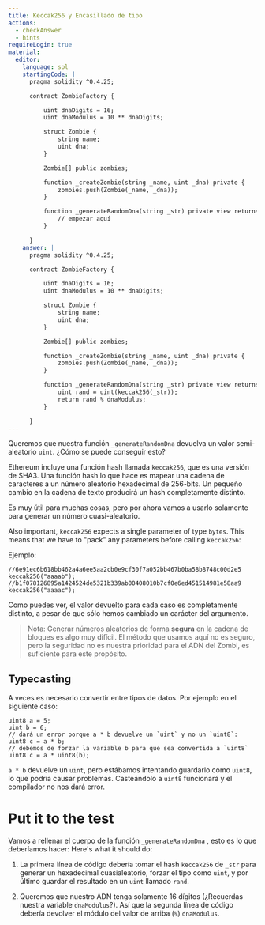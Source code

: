 ```yaml
---
title: Keccak256 y Encasillado de tipo
actions:
  - checkAnswer
  - hints
requireLogin: true
material:
  editor:
    language: sol
    startingCode: |
      pragma solidity ^0.4.25;

      contract ZombieFactory {

          uint dnaDigits = 16;
          uint dnaModulus = 10 ** dnaDigits;

          struct Zombie {
              string name;
              uint dna;
          }

          Zombie[] public zombies;

          function _createZombie(string _name, uint _dna) private {
              zombies.push(Zombie(_name, _dna));
          }

          function _generateRandomDna(string _str) private view returns (uint) {
              // empezar aquí
          }

      }
    answer: |
      pragma solidity ^0.4.25;

      contract ZombieFactory {

          uint dnaDigits = 16;
          uint dnaModulus = 10 ** dnaDigits;

          struct Zombie {
              string name;
              uint dna;
          }

          Zombie[] public zombies;

          function _createZombie(string _name, uint _dna) private {
              zombies.push(Zombie(_name, _dna));
          }

          function _generateRandomDna(string _str) private view returns (uint) {
              uint rand = uint(keccak256(_str));
              return rand % dnaModulus;
          }

      }
---
```


Queremos que nuestra función `_generateRandomDna` devuelva un valor semi-aleatorio `uint`. ¿Cómo se puede conseguir esto?

Ethereum incluye una función hash llamada `keccak256`, que es una versión de SHA3. Una función hash lo que hace es mapear una cadena de caracteres a un número aleatorio hexadecimal de 256-bits. Un pequeño cambio en la cadena de texto producirá un hash completamente distinto.

Es muy útil para muchas cosas, pero por ahora vamos a usarlo solamente para generar un número cuasi-aleatorio.

Also important, `keccak256` expects a single parameter of type `bytes`. This means that we have to "pack" any parameters before calling `keccak256`:

Ejemplo:

```
//6e91ec6b618bb462a4a6ee5aa2cb0e9cf30f7a052bb467b0ba58b8748c00d2e5
keccak256("aaaab");
//b1f078126895a1424524de5321b339ab00408010b7cf0e6ed451514981e58aa9
keccak256("aaaac");
```

Como puedes ver, el valor devuelto para cada caso es completamente distinto, a pesar de que sólo hemos cambiado un carácter del argumento.

> Nota: Generar números aleatorios de forma **segura** en la cadena de bloques es algo muy difícil. El método que usamos aquí no es seguro, pero la seguridad no es nuestra prioridad para el ADN del Zombi, es suficiente para este propósito.

## Typecasting

A veces es necesario convertir entre tipos de datos. Por ejemplo en el siguiente caso:

```
uint8 a = 5;
uint b = 6;
// dará un error porque a * b devuelve un `uint` y no un `uint8`:
uint8 c = a * b;
// debemos de forzar la variable b para que sea convertida a `uint8`
uint8 c = a * uint8(b);
```

`a * b` devuelve un `uint`, pero estábamos intentando guardarlo como `uint8`, lo que podría causar problemas. Casteándolo a `uint8` funcionará y el compilador no nos dará error.

# Put it to the test

Vamos a rellenar el cuerpo de la función `_generateRandomDna` , esto es lo que deberíamos hacer: Here's what it should do:

1. La primera línea de código debería tomar el hash `keccak256` de `_str` para generar un hexadecimal cuasialeatorio, forzar el tipo como `uint`, y por último guardar el resultado en un `uint` llamado `rand`.

2. Queremos que nuestro ADN tenga solamente 16 dígitos (¿Recuerdas nuestra variable `dnaModulus`?). Así que la segunda línea de código debería devolver el módulo del valor de arriba (`%`) `dnaModulus`.
